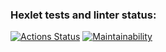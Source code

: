 ### Hexlet tests and linter status:

[![Actions Status](https://github.com/zhannabraun/frontend-project-lvl1/workflows/hexlet-check/badge.svg)](https://github.com/zhannabraun/frontend-project-lvl1/actions)
[![Maintainability](https://api.codeclimate.com/v1/badges/e6346893d8bff81d6094/maintainability)](https://codeclimate.com/github/zhannabraun/frontend-project-lvl1/maintainability)
